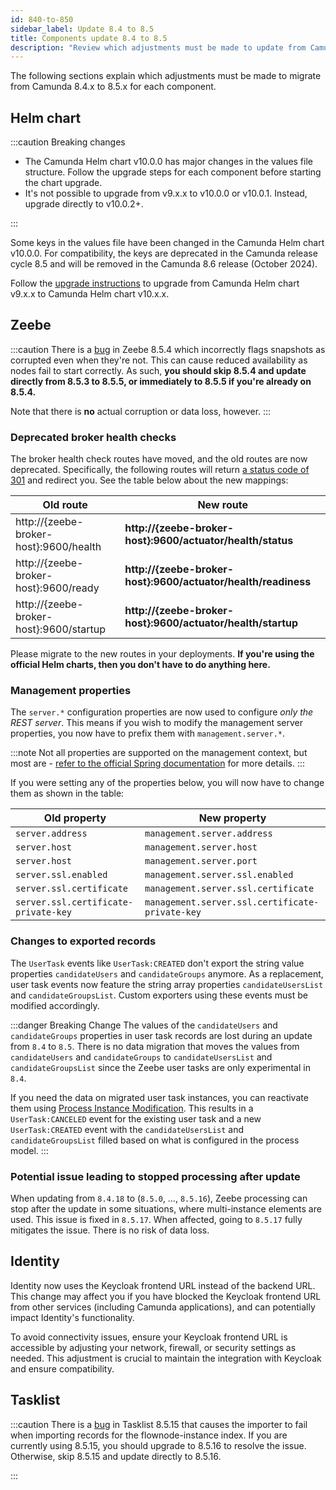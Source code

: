 ```yaml
---
id: 840-to-850
sidebar_label: Update 8.4 to 8.5
title: Components update 8.4 to 8.5
description: "Review which adjustments must be made to update from Camunda 8.4.x to Camunda 8.5.0."
---
```


The following sections explain which adjustments must be made to migrate from Camunda 8.4.x to 8.5.x for each component.

## Helm chart

:::caution Breaking changes

- The Camunda Helm chart v10.0.0 has major changes in the values file structure. Follow the upgrade steps for each component before starting the chart upgrade.
- It's not possible to upgrade from v9.x.x to v10.0.0 or v10.0.1. Instead, upgrade directly to v10.0.2+.

:::

Some keys in the values file have been changed in the Camunda Helm chart v10.0.0. For compatibility, the keys are deprecated in the Camunda release cycle 8.5 and will be removed in the Camunda 8.6 release (October 2024).

Follow the [upgrade instructions](/self-managed/deployment/helm/upgrade/index.md#helm-chart-1002+) to upgrade from Camunda Helm chart v9.x.x to Camunda Helm chart v10.x.x.

## Zeebe

:::caution
There is a [bug](https://github.com/camunda/camunda/issues/19984) in Zeebe 8.5.4 which incorrectly flags snapshots as corrupted even when they're not. This can cause reduced availability as nodes fail to start correctly. As such, **you should skip 8.5.4 and update directly from 8.5.3 to 8.5.5, or immediately to 8.5.5 if you're already on 8.5.4.**

Note that there is **no** actual corruption or data loss, however.
:::

### Deprecated broker health checks

The broker health check routes have moved, and the old routes are now deprecated. Specifically, the following routes will return [a status code of 301](https://developer.mozilla.org/en-US/docs/Web/HTTP/Status/301) and redirect you. See the table below about the new mappings:

| Old route                                | **New route**                                                  |
| ---------------------------------------- | -------------------------------------------------------------- |
| http://\{zeebe-broker-host}:9600/health  | **http://\{zeebe-broker-host}:9600/actuator/health/status**    |
| http://\{zeebe-broker-host}:9600/ready   | **http://\{zeebe-broker-host}:9600/actuator/health/readiness** |
| http://\{zeebe-broker-host}:9600/startup | **http://\{zeebe-broker-host}:9600/actuator/health/startup**   |

Please migrate to the new routes in your deployments. **If you're using the official Helm charts, then you don't have to do anything here.**

### Management properties

The `server.*` configuration properties are now used to configure _only the REST server_. This means if you wish to modify the management server properties, you now have to prefix them with `management.server.*`.

:::note
Not all properties are supported on the management context, but most are - [refer to the official Spring documentation](https://docs.spring.io/spring-boot/docs/current/reference/html/actuator.html#actuator.monitoring) for more details.
:::

If you were setting any of the properties below, you will now have to change them as shown in the table:

| Old property                         | **New property**                                |
| ------------------------------------ | ----------------------------------------------- |
| `server.address`                     | `management.server.address`                     |
| `server.host`                        | `management.server.host`                        |
| `server.host`                        | `management.server.port`                        |
| `server.ssl.enabled`                 | `management.server.ssl.enabled`                 |
| `server.ssl.certificate`             | `management.server.ssl.certificate`             |
| `server.ssl.certificate-private-key` | `management.server.ssl.certificate-private-key` |

### Changes to exported records

The `UserTask` events like `UserTask:CREATED` don't export the string value properties `candidateUsers` and `candidateGroups` anymore.
As a replacement, user task events now feature the string array properties `candidateUsersList` and `candidateGroupsList`.
Custom exporters using these events must be modified accordingly.

:::danger Breaking Change
The values of the `candidateUsers` and `candidateGroups` properties in user task records are lost during an update from `8.4` to `8.5`.
There is no data migration that moves the values from `candidateUsers` and `candidateGroups` to `candidateUsersList` and `candidateGroupsList`
since the Zeebe user tasks are only experimental in `8.4`.

If you need the data on migrated user task instances, you can reactivate them using [Process Instance Modification](/components/concepts/process-instance-modification.md).
This results in a `UserTask:CANCELED` event for the existing user task and a new `UserTask:CREATED` event with the `candidateUsersList` and `candidateGroupsList` filled based on what is configured in the process model.
:::

### Potential issue leading to stopped processing after update

When updating from `8.4.18` to (`8.5.0`, …, `8.5.16`), Zeebe processing can stop after the update in some situations, where multi-instance elements are used. This issue is fixed in `8.5.17`. When affected, going to `8.5.17` fully mitigates the issue. There is no risk of data loss.

## Identity

Identity now uses the Keycloak frontend URL instead of the backend URL. This change may affect you if you have blocked the Keycloak frontend URL from other services (including Camunda applications), and can potentially impact Identity's functionality.

To avoid connectivity issues, ensure your Keycloak frontend URL is accessible by adjusting your network, firewall, or security settings as needed. This adjustment is crucial to maintain the integration with Keycloak and ensure compatibility.

## Tasklist

:::caution
There is a [bug](https://github.com/camunda/camunda/issues/32208) in Tasklist 8.5.15 that causes the importer to fail when importing records for the flownode-instance index. If you are currently using 8.5.15, you should upgrade to 8.5.16 to resolve the issue. Otherwise, skip 8.5.15 and update directly to 8.5.16.

:::
